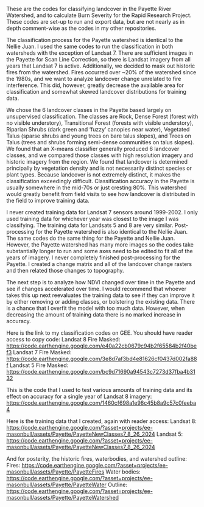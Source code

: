 These are the codes for classifying landcover in the Payette River Watershed, and to calculate Burn Severity for the Rapid Research Project. 
These codes are set-up to run and export data, but are not nearly as in depth comment-wise as the codes in my other repositories.


The classification process for the Payette watershed is identical to the Nellie Juan. I used the same codes to run the classification in both watersheds with the exception of Landsat 7. 
There are sufficient images in the Payette for Scan Line Correction, so there is Landsat imagery from all years that Landsat 7 is active. 
Additionally, we decided to mask out historic fires from the watershed. Fires occurred over ~20% of the watershed since the 1980s, and we want to analyze landcover change unrelated to fire interference. 
This did, however, greatly decrease the available area for classification and somewhat skewed landcover distributions for training data. 

We chose the 6 landcover classes in the Payette based largely on unsupervised classification. 
The classes are Rock, Dense Forest (forest with no visible understory), Transitional Forest (forests with visible understory), 
Riparian Shrubs (dark green and ‘fuzzy’ canopies near water), Vegetated Talus (sparse shrubs and young trees on bare talus slopes), and Trees on Talus (trees and shrubs forming semi-dense communities on talus slopes). 
We found that an X-means classifier generally produced 6 landcover classes, and we compared those classes with high resolution imagery and historic imagery from the region. 
We found that landcover is determined principally by vegetation density and is not necessarily distinct species or plant types. Because landcover is not extremely distinct, it makes the classification exceedingly difficult. 
Classification accuracy in the Payette is usually somewhere in the mid-70s or just cresting 80%. This watershed would greatly benefit from field visits to see how landcover is distributed in the field to improve training data. 

I never created training data for Landsat 7 sensors around 1999-2002. I only used training data for whichever year was closest to the image I was classifying. The training data for Landsats 5 and 8 are very similar.
Post-processing for the Payette watershed is also identical to the Nellie Juan. The same codes do the same thing for the Payette and Nellie Juan. 
However, the Payette watershed has many more images so the codes take substantially longer to run and some axes need to be edited to fit all of the years of imagery. 
I never completely finished post-processing for the Payette. I created a change matrix and all of the landcover change rasters and then related those changes to topography. 

The next step is to analyze how NDVI changed over time in the Payette and see if changes accelerated over time. 
I would recommend that whoever takes this up next reevaluates the training data to see if they can improve it by either removing or adding classes, or bolstering the existing data. 
There is a chance that I overfit the model with too much data. However, when decreasing the amount of training data there is no marked increase in accuracy.

Here is the link to my classification codes on GEE. You should have reader access to copy code:
Landsat 8 Fire Masked: https://code.earthengine.google.com/e40a22cb0679c94b2f65584b2f40bef3
Landsat 7 Fire Masked: https://code.earthengine.google.com/3e8d7af3bd4e81626cf0437d002fa88f
Landsat 5 Fire Masked: https://code.earthengine.google.com/bc9d71690a94543c7273d37fba4b3132

This is the code that I used to test various amounts of training data and its effect on accuracy for a single year of Landsat 8 imagery: 
https://code.earthengine.google.com/1460cf698a1e98c45b8a9c57c0feeba4

Here is the training data that I created, again with reader access:
Landsat 8: https://code.earthengine.google.com/?asset=projects/ee-masonbull/assets/Payette/PayetteNewClasses7_8_26_2024
Landsat 5: https://code.earthengine.google.com/?asset=projects/ee-masonbull/assets/Payette/PayetteNewClasses7_8_26_2024

And for posterity, the historic fires, waterbodies, and watershed outline:
Fires: https://code.earthengine.google.com/?asset=projects/ee-masonbull/assets/Payette/PayetteFires
Water bodies: https://code.earthengine.google.com/?asset=projects/ee-masonbull/assets/Payette/PayetteWater
Outline: https://code.earthengine.google.com/?asset=projects/ee-masonbull/assets/Payette/PayetteWatershed
